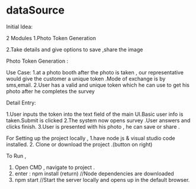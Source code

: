 # dataSource

Initial Idea:

2 Modules
1.Photo Token Generation

2.Take details and give options to save ,share the image


Photo Token Generation :

Use Case:
1.at a photo booth after the photo is taken , our representative would give the customer a unique token .Mode of exchange is by sms,email.
2.User has a valid and unique token which he can use to get his photo after he completes the survey

Detail Entry:

1.User inputs the token into the text field of the main UI.Basic user info is taken.Submit is clicked
2.The system now opens survey .User answers and clicks finish.
3.User is presented with his photo , he can save or share .

For Setting up the project locally  ,
1.have node js & visual studio code installed.
2. Clone or download the project .(button on right)

To Run ,
1. Open CMD , navigate to project .
2. enter : npm install (return)
//Node dependencies are downloaded
3. npm start 
//Start the server locally and opens up in the default browser.
